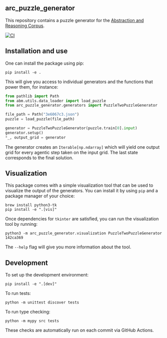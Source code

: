 arc_puzzle_generator
--------------------

This repository contains a puzzle generator for
the [Abstraction and Reasoning Corpus](https://github.com/arcprize/ARC-AGI-2).

[![CI](https://github.com/Fohlen/arc_puzzle_generator/actions/workflows/ci.yml/badge.svg)](https://github.com/Fohlen/arc_puzzle_generator/actions/workflows/ci.yml)

## Installation and use

One can install the package using pip:

```shell
pip install -e .
```

This will give you access to individual generators and the functions that power them, for instance:

```python
from pathlib import Path
from abm.utils.data_loader import load_puzzle
from arc_puzzle_generator.generators import PuzzleTwoPuzzleGenerator

file_path = Path("3e6067c3.json")
puzzle = load_puzzle(file_path)

generator = PuzzleTwoPuzzleGenerator(puzzle.train[0].input)
generator.setup()
*_, output_grid = generator
```

The generator creates an `Iterable[np.ndarray]` which will yield one output grid for every agentic step taken on the
input grid.
The last state corresponds to the final solution.

## Visualization

This package comes with a simple visualization tool that can be used to visualize the output of the generators.
You can install it by using `pip` and a package manager of your choice:

```shell
brew install python3-tk
pip install -e ".[vis]"
```

Once dependencies for `tkinter` are satisfied, you can run the visualization tool by running:

```shell
python3 -m arc_puzzle_generator.visualization PuzzleTwoPuzzleGenerator 142ca369
```

The `--help` flag will give you more information about the tool.

## Development

To set up the development environment:

```shell
pip install -e ".[dev]"
```

To run tests:

```shell
python -m unittest discover tests
```

To run type checking:

```shell
python -m mypy src tests
```

These checks are automatically run on each commit via GitHub Actions.
